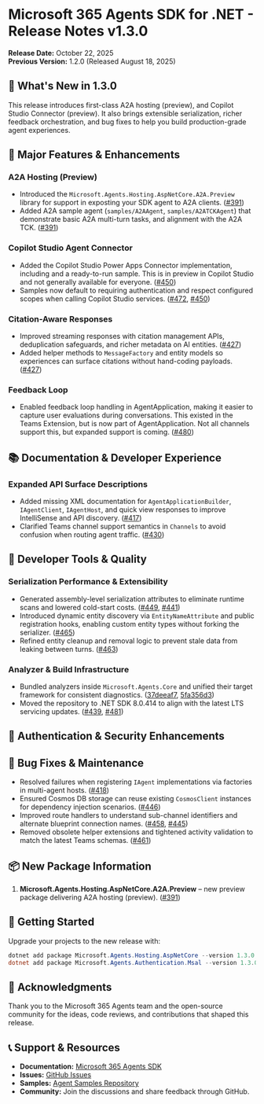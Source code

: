 # Microsoft 365 Agents SDK for .NET - Release Notes v1.3.0

**Release Date:** October 22, 2025  
**Previous Version:** 1.2.0 (Released August 18, 2025)

## 🎉 What's New in 1.3.0

This release introduces first-class A2A hosting (preview), and Copilot Studio Connector (preview). It also brings extensible serialization, richer feedback orchestration, and bug fixes to help you build production-grade agent experiences.

## 🚀 Major Features & Enhancements

### A2A Hosting (Preview)
- Introduced the `Microsoft.Agents.Hosting.AspNetCore.A2A.Preview` library for support in exposting your SDK agent to A2A clients. ([#391](https://github.com/microsoft/Agents-for-net/pull/391))
- Added A2A sample agent (`samples/A2AAgent`, `samples/A2ATCKAgent`) that demonstrate basic A2A multi-turn tasks, and alignment with the A2A TCK. ([#391](https://github.com/microsoft/Agents-for-net/pull/391))

### Copilot Studio Agent Connector
- Added the Copilot Studio Power Apps Connector implementation, including and a ready-to-run sample. This is in preview in Copilot Studio and not generally available for everyone. ([#450](https://github.com/microsoft/Agents-for-net/pull/450))
- Samples now default to requiring authentication and respect configured scopes when calling Copilot Studio services. ([#472](https://github.com/microsoft/Agents-for-net/pull/472), [#450](https://github.com/microsoft/Agents-for-net/pull/450))

### Citation-Aware Responses
- Improved streaming responses with citation management APIs, deduplication safeguards, and richer metadata on AI entities. ([#427](https://github.com/microsoft/Agents-for-net/pull/427))
- Added helper methods to `MessageFactory` and entity models so experiences can surface citations without hand-coding payloads. ([#427](https://github.com/microsoft/Agents-for-net/pull/427))
 
### Feedback Loop
- Enabled feedback loop handling in AgentApplication, making it easier to capture user evaluations during conversations. This existed in the Teams Extension, but is now part of AgentApplication.  Not all channels support this, but expanded support is coming. ([#480](https://github.com/microsoft/Agents-for-net/pull/480))

## 📚 Documentation & Developer Experience

### Expanded API Surface Descriptions
- Added missing XML documentation for `AgentApplicationBuilder`, `IAgentClient`, `IAgentHost`, and quick view responses to improve IntelliSense and API discovery. ([#417](https://github.com/microsoft/Agents-for-net/pull/417))
- Clarified Teams channel support semantics in `Channels` to avoid confusion when routing agent traffic. ([#430](https://github.com/microsoft/Agents-for-net/pull/430))

## 🔧 Developer Tools & Quality

### Serialization Performance & Extensibility
- Generated assembly-level serialization attributes to eliminate runtime scans and lowered cold-start costs. ([#449](https://github.com/microsoft/Agents-for-net/pull/449), [#441](https://github.com/microsoft/Agents-for-net/pull/441))
- Introduced dynamic entity discovery via `EntityNameAttribute` and public registration hooks, enabling custom entity types without forking the serializer. ([#465](https://github.com/microsoft/Agents-for-net/pull/465))
- Refined entity cleanup and removal logic to prevent stale data from leaking between turns. ([#463](https://github.com/microsoft/Agents-for-net/pull/463))

### Analyzer & Build Infrastructure
- Bundled analyzers inside `Microsoft.Agents.Core` and unified their target framework for consistent diagnostics. ([37deeaf7](https://github.com/microsoft/Agents-for-net/commit/37deeaf7f2be0ea13cb02c45e2c13451d5ebf593), [5fa356d3](https://github.com/microsoft/Agents-for-net/commit/5fa356d3f31942f7ce06107b809b65f900a3f609))
- Moved the repository to .NET SDK 8.0.414 to align with the latest LTS servicing updates. ([#439](https://github.com/microsoft/Agents-for-net/pull/439), [#481](https://github.com/microsoft/Agents-for-net/pull/481))

## 🔐 Authentication & Security Enhancements

## 🐛 Bug Fixes & Maintenance

- Resolved failures when registering `IAgent` implementations via factories in multi-agent hosts. ([#418](https://github.com/microsoft/Agents-for-net/pull/418))
- Ensured Cosmos DB storage can reuse existing `CosmosClient` instances for dependency injection scenarios. ([#446](https://github.com/microsoft/Agents-for-net/pull/446))
- Improved route handlers to understand sub-channel identifiers and alternate blueprint connection names. ([#458](https://github.com/microsoft/Agents-for-net/pull/458), [#445](https://github.com/microsoft/Agents-for-net/pull/445))
- Removed obsolete helper extensions and tightened activity validation to match the latest Teams schemas. ([#461](https://github.com/microsoft/Agents-for-net/pull/461))

## 📦 New Package Information

1. **Microsoft.Agents.Hosting.AspNetCore.A2A.Preview** – new preview package delivering A2A hosting (preview). ([#391](https://github.com/microsoft/Agents-for-net/pull/391))

## 🚀 Getting Started

Upgrade your projects to the new release with:

```powershell
dotnet add package Microsoft.Agents.Hosting.AspNetCore --version 1.3.0
dotnet add package Microsoft.Agents.Authentication.Msal --version 1.3.0
```

## 🙏 Acknowledgments

Thank you to the Microsoft 365 Agents team and the open-source community for the ideas, code reviews, and contributions that shaped this release.

## 📞 Support & Resources

- **Documentation:** [Microsoft 365 Agents SDK](https://aka.ms/agents)
- **Issues:** [GitHub Issues](https://github.com/microsoft/Agents-for-net/issues)
- **Samples:** [Agent Samples Repository](https://github.com/microsoft/Agents)
- **Community:** Join the discussions and share feedback through GitHub.

